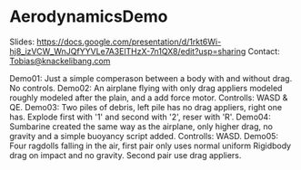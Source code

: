 # AerodynamicsDemo
 
Slides: https://docs.google.com/presentation/d/1rkt6Wi-hj8_izVCW_WnJQfYYVLe7A3ElTHzX-7n1QX8/edit?usp=sharing
Contact: Tobias@knackelibang.com

Demo01: Just a simple comperason between a body with and without drag. No controls.
Demo02: An airplane flying with only drag appliers modeled roughly modeled after the plain, and a add force motor. Controlls: WASD & QE.
Demo03: Two piles of debris, left pile has no drag appliers, right one has. Explode first with '1' and second with '2', reser with 'R'.
Demo04: Sumbarine created the same way as the airplane, only higher drag, no gravity and a simple buoyancy script added. Controlls: WASD.
Demo05: Four ragdolls falling in the air, first pair only uses normal uniform Rigidbody drag on impact and no gravity. Second pair use drag appliers.
